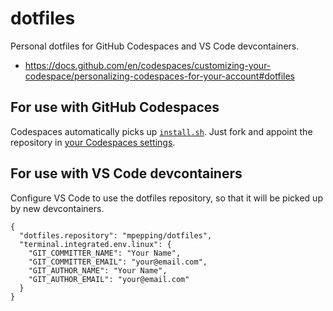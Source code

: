 # dotfiles

Personal dotfiles for GitHub Codespaces and VS Code devcontainers.

* <https://docs.github.com/en/codespaces/customizing-your-codespace/personalizing-codespaces-for-your-account#dotfiles>

## For use with GitHub Codespaces

Codespaces automatically picks up [`install.sh`](install.sh). Just fork and appoint the repository in [your Codespaces settings](https://github.com/settings/codespaces).

## For use with VS Code devcontainers

Configure VS Code to use the dotfiles repository, so that it will be picked up by new devcontainers.

```lang=json
{
  "dotfiles.repository": "mpepping/dotfiles",
  "terminal.integrated.env.linux": {
    "GIT_COMMITTER_NAME": "Your Name",
    "GIT_COMMITTER_EMAIL": "your@email.com",
    "GIT_AUTHOR_NAME": "Your Name",
    "GIT_AUTHOR_EMAIL": "your@email.com"
  }
}
